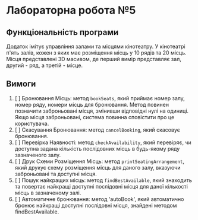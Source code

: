# Лабораторна робота №5

## Функціональність програми

Додаток імітує управління залами та місцями кінотеатру. 
У кінотеатрі п'ять залів, кожен з яких має розміщення місць у 10 рядів та 20 місць. 
Місця представлені 3D масивом, де перший вимір представляє зал, другий - ряд, а третій - місце.

## Вимоги

1. [ ] Бронювання Місць: метод `bookSeats`, який приймає номер залу, номер ряду, номери місць для бронювання. 
   Метод повинен позначити заброньовані місця, змінивши відповідні нулі на одиниці.
   Якщо місця заброньовані, система повинна сповістити про це користувача. 
2. [ ] Скасування Бронювання: метод `cancelBooking`, який скасовує бронювання. 
3. [ ] Перевірка Наявності: метод `checkAvailability`, який перевіряє, 
   чи доступна задана кількість послідовних місць в будь-якому ряду зазначеного залу. 
4. [ ] Друк Схеми Розміщення Місць: метод `printSeatingArrangement`, який друкує схему розміщення місць для даного залу,
   вказуючи заброньовані та доступні місця.
5. [ ] Пошук найкращих місць: метод `findBestAvailable`, 
   який знаходить та повертає найкращі доступні послідовні місця для даної кількості місць в зазначеному залі. 
6. [ ] Автоматичне бронювання: метод 'autoBook', 
   який автоматично бронює найкращі доступні послідовні місця, знайдені методом findBestAvailable.

